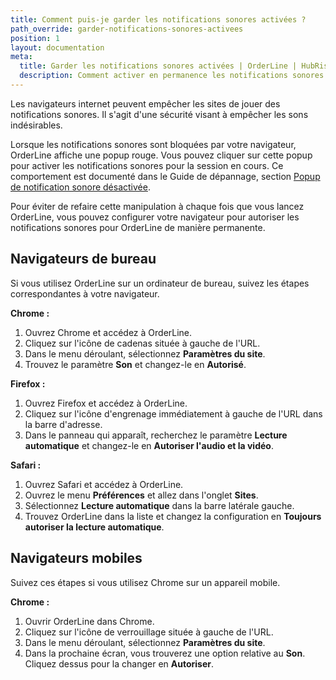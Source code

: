 ```yaml
---
title: Comment puis-je garder les notifications sonores activées ?
path_override: garder-notifications-sonores-activees
position: 1
layout: documentation
meta:
  title: Garder les notifications sonores activées | OrderLine | HubRise
  description: Comment activer en permanence les notifications sonores pour OrderLine sur votre navigateur de bureau ou mobile.
---
```


Les navigateurs internet peuvent empêcher les sites de jouer des notifications sonores. Il s'agit d'une sécurité visant à empêcher les sons indésirables.

Lorsque les notifications sonores sont bloquées par votre navigateur, OrderLine affiche une popup rouge. Vous pouvez cliquer sur cette popup pour activer les notifications sonores pour la session en cours. Ce comportement est documenté dans le Guide de dépannage, section [Popup de notification sonore désactivée](/apps/orderline/depannage/#popup-de-notification-sonore-d-sactiv-e).

Pour éviter de refaire cette manipulation à chaque fois que vous lancez OrderLine, vous pouvez configurer votre navigateur pour autoriser les notifications sonores pour OrderLine de manière permanente.

## Navigateurs de bureau

Si vous utilisez OrderLine sur un ordinateur de bureau, suivez les étapes correspondantes à votre navigateur.

**Chrome :**

1. Ouvrez Chrome et accédez à OrderLine.
2. Cliquez sur l'icône de cadenas située à gauche de l'URL.
3. Dans le menu déroulant, sélectionnez **Paramètres du site**.
4. Trouvez le paramètre **Son** et changez-le en **Autorisé**.

**Firefox :**

1. Ouvrez Firefox et accédez à OrderLine.
2. Cliquez sur l'icône d'engrenage immédiatement à gauche de l'URL dans la barre d'adresse.
3. Dans le panneau qui apparaît, recherchez le paramètre **Lecture automatique** et changez-le en **Autoriser l'audio et la vidéo**.

**Safari :**

1. Ouvrez Safari et accédez à OrderLine.
2. Ouvrez le menu **Préférences** et allez dans l'onglet **Sites**.
3. Sélectionnez **Lecture automatique** dans la barre latérale gauche.
4. Trouvez OrderLine dans la liste et changez la configuration en **Toujours autoriser la lecture automatique**.

## Navigateurs mobiles

Suivez ces étapes si vous utilisez Chrome sur un appareil mobile.

**Chrome :**

1. Ouvrir OrderLine dans Chrome.
2. Cliquez sur l'icône de verrouillage située à gauche de l'URL.
3. Dans le menu déroulant, sélectionnez **Paramètres du site**.
4. Dans la prochaine écran, vous trouverez une option relative au **Son**. Cliquez dessus pour la changer en **Autoriser**.
